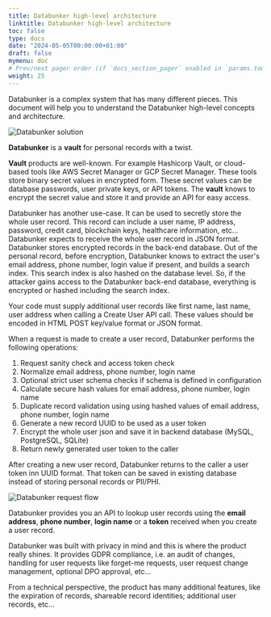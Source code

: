 ```yaml
---
title: Databunker high-level architecture
linktitle: Databunker high-level architecture
toc: false
type: docs
date: "2024-05-05T00:00:00+01:00"
draft: false
mymenu: doc
# Prev/next pager order (if `docs_section_pager` enabled in `params.toml`)
weight: 25
---
```


Databunker is a complex system that has many different pieces. This document will help you to understand the Databunker high-level concepts and architecture.

![Databunker solution](/img/databunker-solution.png)

**Databunker** is a **vault** for personal records with a twist.

**Vault** products are well-known. For example Hashicorp Vault, or cloud-based tools like AWS Secret Manager or GCP Secret Manager. These tools store binary secret values in encrypted form. These secret values can be database passwords, user private keys, or API tokens. The **vault** knows to encrypt the secret value and store it and provide an API for easy access.

Databunker has another use-case. It can be used to secretly store the whole user record. This record can include a user name, IP address, password, credit card, blockchain keys, healthcare information, etc... Databunker expects to receive the whole user record in JSON format. Databunker stores encrypted records in the back-end database. Out of the personal record, before encryption, Databunker knows to extract the user's email address, phone number, login value if present, and builds a search index. This search index is also hashed on the database level. So, if the attacker gains access to the Databunker back-end database, everything is encrypted or hashed including the search index.

Your code must supply additional user records like first name, last name, user address when calling a Create User API call. These values should be encoded in HTML POST key/value format or JSON format. 

When a request is made to create a user record, Databunker performs the following operations:

1. Request sanity check and access token check
1. Normalize email address, phone number, login name
1. Optional strict user schema checks if schema is defined in configuration
1. Calculate secure hash values for email address, phone number, login name
1. Duplicate record validation using using hashed values of email address, phone number, login name
1. Generate a new record UUID to be used as a user token
1. Encrypt the whole user json and save it in backend database (MySQL, PostgreSQL, SQLite)
1. Return newly generated user token to the caller

After creating a new user record, Databunker returns to the caller a user token inn UUID format. That token can be saved in existing database instead of storing personal records or PII/PHI.

![Databunker request flow](databunker-request-flow.png)

Databunker provides you an API to lookup user records using the **email address**, **phone number**, **login name** or a **token** received when you create a user record.

Databunker was built with privacy in mind and this is where the product really shines. It provides GDPR compliance, i.e. an audit of changes, handling for user requests like forget-me requests, user request change management, optional DPO approval, etc...

From a technical perspective, the product has many additional features, like the expiration of records, shareable record identities; additional user records, etc...

